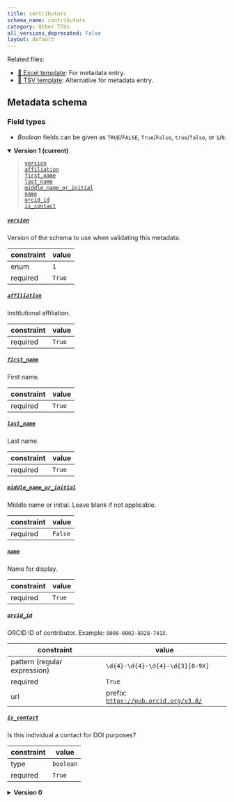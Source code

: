 ```yaml
---
title: contributors
schema_name: contributors
category: Other TSVs
all_versions_deprecated: False
layout: default
---
```


Related files:

- [📝 Excel template](https://raw.githubusercontent.com/hubmapconsortium/ingest-validation-tools/main/docs/contributors/contributors.xlsx): For metadata entry.
- [📝 TSV template](https://raw.githubusercontent.com/hubmapconsortium/ingest-validation-tools/main/docs/contributors/contributors.tsv): Alternative for metadata entry.





## Metadata schema

### Field types
- *Boolean* fields can be given as `TRUE`/`FALSE`, `True`/`False`, `true`/`false`, or `1`/`0`.  


<details markdown="1" open="true"><summary><b>Version 1 (current)</b></summary>

<blockquote markdown="1">

[`version`](#version)<br>
[`affiliation`](#affiliation)<br>
[`first_name`](#first_name)<br>
[`last_name`](#last_name)<br>
[`middle_name_or_initial`](#middle_name_or_initial)<br>
[`name`](#name)<br>
[`orcid_id`](#orcid_id)<br>
[`is_contact`](#is_contact)<br>

</blockquote>

<a name="version"></a>
##### [`version`](#version)
Version of the schema to use when validating this metadata.

| constraint | value |
| --- | --- |
| enum | `1` |
| required | `True` |

<a name="affiliation"></a>
##### [`affiliation`](#affiliation)
Institutional affiliation.

| constraint | value |
| --- | --- |
| required | `True` |

<a name="first_name"></a>
##### [`first_name`](#first_name)
First name.

| constraint | value |
| --- | --- |
| required | `True` |

<a name="last_name"></a>
##### [`last_name`](#last_name)
Last name.

| constraint | value |
| --- | --- |
| required | `True` |

<a name="middle_name_or_initial"></a>
##### [`middle_name_or_initial`](#middle_name_or_initial)
Middle name or initial. Leave blank if not applicable.

| constraint | value |
| --- | --- |
| required | `False` |

<a name="name"></a>
##### [`name`](#name)
Name for display.

| constraint | value |
| --- | --- |
| required | `True` |

<a name="orcid_id"></a>
##### [`orcid_id`](#orcid_id)
ORCID ID of contributor. Example: `0000-0002-8928-741X`.

| constraint | value |
| --- | --- |
| pattern (regular expression) | <code>\d{4}-\d{4}-\d{4}-\d{3}[0-9X]</code> |
| required | `True` |
| url | prefix: <code>https://pub.orcid.org/v3.0/</code> |

<a name="is_contact"></a>
##### [`is_contact`](#is_contact)
Is this individual a contact for DOI purposes?

| constraint | value |
| --- | --- |
| type | `boolean` |
| required | `True` |

</details>


<details markdown="1" ><summary><b>Version 0</b></summary>


<a name="affiliation"></a>
##### [`affiliation`](#affiliation)
Institutional affiliation.

| constraint | value |
| --- | --- |
| required | `True` |

<a name="first_name"></a>
##### [`first_name`](#first_name)
First name.

| constraint | value |
| --- | --- |
| required | `True` |

<a name="last_name"></a>
##### [`last_name`](#last_name)
Last name.

| constraint | value |
| --- | --- |
| required | `True` |

<a name="middle_name_or_initial"></a>
##### [`middle_name_or_initial`](#middle_name_or_initial)
Middle name or initial. Leave blank if not applicable.

| constraint | value |
| --- | --- |
| required | `False` |

<a name="name"></a>
##### [`name`](#name)
Name for display.

| constraint | value |
| --- | --- |
| required | `True` |

<a name="orcid_id"></a>
##### [`orcid_id`](#orcid_id)
ORCID ID of contributor. Example: `0000-0002-8928-741X`.

| constraint | value |
| --- | --- |
| pattern (regular expression) | <code>\d{4}-\d{4}-\d{4}-\d{3}[0-9X]</code> |
| required | `True` |
| url | prefix: <code>https://pub.orcid.org/v3.0/</code> |

</details>

